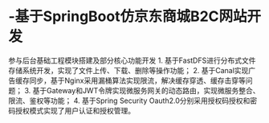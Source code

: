 # -基于SpringBoot仿京东商城B2C网站开发
  参与后台基础工程模块搭建及部分核心功能开发 
    1. 基于FastDFS进行分布式文件存储系统开发，实现了文件上传、下载、删除等操作功能； 
    2. 基于Canal实现广告缓存同步，基于Nginx采用漏桶算法实现限流，解决缓存穿透、缓存击穿等问题； 
    3. 基于Gateway和JWT令牌实现微服务网关的动态路由，实现微服务整合、限流、鉴权等功能； 
    4. 基于Spring Security Oauth2.0分别采用授权码授权和密码授权模式实现了用户认证和授权管理。
